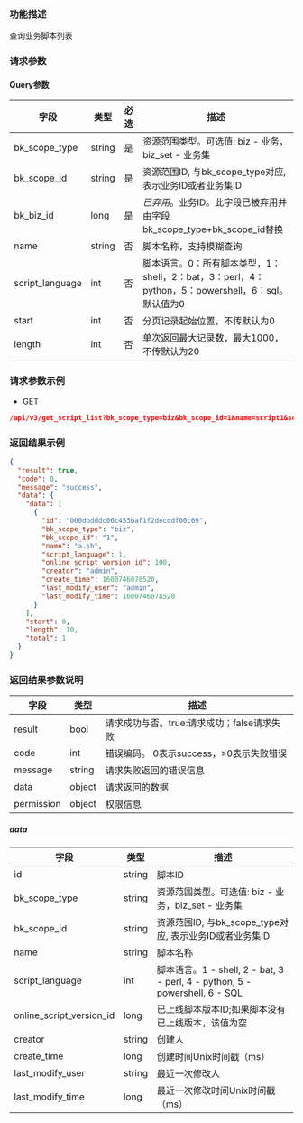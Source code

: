 ### 功能描述

查询业务脚本列表

### 请求参数

#### Query参数

| 字段              | 类型     | 必选 | 描述                                                                   |
|-----------------|--------|----|----------------------------------------------------------------------|
| bk_scope_type   | string | 是  | 资源范围类型。可选值: biz - 业务，biz_set - 业务集                                   |
| bk_scope_id     | string | 是  | 资源范围ID, 与bk_scope_type对应, 表示业务ID或者业务集ID                              |
| bk_biz_id       | long   | 是  | *已弃用*。业务ID。此字段已被弃用并由字段bk_scope_type+bk_scope_id替换                    |
| name            | string | 否  | 脚本名称，支持模糊查询                                                          |
| script_language | int    | 否  | 脚本语言。0：所有脚本类型，1：shell，2：bat，3：perl，4：python，5：powershell，6：sql。默认值为0 |
| start           | int    | 否  | 分页记录起始位置，不传默认为0                                                      |
| length          | int    | 否  | 单次返回最大记录数，最大1000，不传默认为20                                             |

### 请求参数示例

- GET

```json
/api/v3/get_script_list?bk_scope_type=biz&bk_scope_id=1&name=script1&script_language=1&start=0&length=10
```

### 返回结果示例

```json
{
  "result": true,
  "code": 0,
  "message": "success",
  "data": {
    "data": [
      {
        "id": "000dbdddc06c453baf1f2decddf00c69",
        "bk_scope_type": "biz",
        "bk_scope_id": "1",
        "name": "a.sh",
        "script_language": 1,
        "online_script_version_id": 100,
        "creator": "admin",
        "create_time": 1600746078520,
        "last_modify_user": "admin",
        "last_modify_time": 1600746078520
      }
    ],
    "start": 0,
    "length": 10,
    "total": 1
  }
}
```

### 返回结果参数说明

| 字段         | 类型     | 描述                         |
|------------|--------|----------------------------|
| result     | bool   | 请求成功与否。true:请求成功；false请求失败 |
| code       | int    | 错误编码。 0表示success，>0表示失败错误  |
| message    | string | 请求失败返回的错误信息                |
| data       | object | 请求返回的数据                    |
| permission | object | 权限信息                       |

##### data

| 字段                       | 类型     | 描述                                                                     |
|--------------------------|--------|------------------------------------------------------------------------|
| id                       | string | 脚本ID                                                                   |
| bk_scope_type            | string | 资源范围类型。可选值: biz - 业务，biz_set - 业务集                                     |
| bk_scope_id              | string | 资源范围ID, 与bk_scope_type对应, 表示业务ID或者业务集ID                                |
| name                     | string | 脚本名称                                                                   |
| script_language          | int    | 脚本语言。1 - shell, 2 - bat, 3 - perl, 4 - python, 5 - powershell, 6 - SQL |
| online_script_version_id | long   | 已上线脚本版本ID;如果脚本没有已上线版本，该值为空                                             |
| creator                  | string | 创建人                                                                    |
| create_time              | long   | 创建时间Unix时间戳（ms）                                                        |
| last_modify_user         | string | 最近一次修改人                                                                |
| last_modify_time         | long   | 最近一次修改时间Unix时间戳（ms）                                                    |
